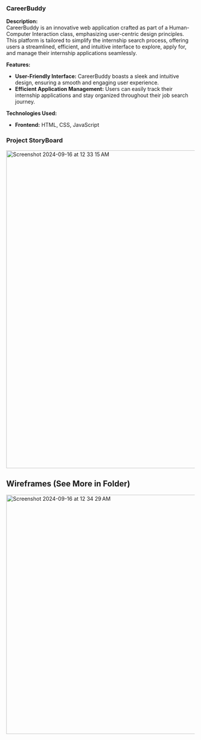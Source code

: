 ### CareerBuddy

**Description:**  
CareerBuddy is an innovative web application crafted as part of a Human-Computer Interaction class, emphasizing user-centric design principles. This platform is tailored to simplify the internship search process, offering users a streamlined, efficient, and intuitive interface to explore, apply for, and manage their internship applications seamlessly.

**Features:**

- **User-Friendly Interface:** CareerBuddy boasts a sleek and intuitive design, ensuring a smooth and engaging user experience.
- **Efficient Application Management:** Users can easily track their internship applications and stay organized throughout their job search journey.

**Technologies Used:**
- **Frontend:** HTML, CSS, JavaScript

### Project StoryBoard

<img width="850" alt="Screenshot 2024-09-16 at 12 33 15 AM" src="https://github.com/user-attachments/assets/02fe6ec5-80cd-44d2-9431-a1d8a36505a3">

## Wireframes (See More in Folder) 
<img width="640" alt="Screenshot 2024-09-16 at 12 34 29 AM" src="https://github.com/user-attachments/assets/7b2666ec-6d5f-4a5a-8991-353b2ff2c73e">


